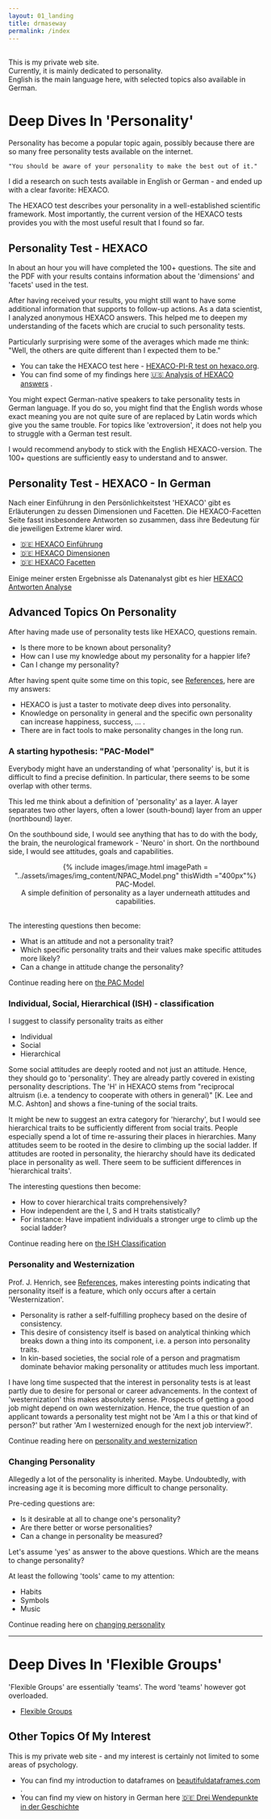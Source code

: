 ```yaml
---
layout: 01_landing
title: drmaseway
permalink: /index
---
```


<br>
This is my private web site. <br>
Currently, it is mainly dedicated to personality. <br>
English is the main language here, with selected topics also available in German.


# Deep Dives In 'Personality'

Personality has become a popular topic again, possibly because there are so many free personality tests available on the 
internet. <br>

>
    "You should be aware of your personality to make the best out of it."


I did a research on such tests available in English or German - and ended up with a clear favorite: HEXACO.<br>

The HEXACO test describes your personality in a well-established scientific framework. 
Most importantly, the current version of the HEXACO tests provides you with the most useful result that I found so far.<br>


## Personality Test - HEXACO

In about an hour you will have completed the 100+ questions. The site and the PDF with your results contains information about the 'dimensions' and 'facets' used in the test.

After having received your results, you might still want to have some additional information that supports to follow-up actions. 
As a data scientist, I analyzed anonymous HEXACO answers. This helped me to deepen my understanding of the facets which are crucial to such personality tests. 


Particularly surprising were some of the averages which made me think: "Well, the others are quite different than I expected them to be." 

- You can take the HEXACO test here - [HEXACO-PI-R test on hexaco.org](http://hexaco.org/hexaco-online/).
- You can find some of my findings here [:us: Analysis of HEXACO answers](HEXACO) .


You might expect German-native speakers to take personality tests in German language. If you do so, you might find that the English words whose exact meaning you are not quite sure of are replaced by Latin words which give you the same trouble. For topics like 'extroversion', it does not help you to struggle with a German test result. 

I would recommend anybody to stick with the English HEXACO-version. The 100+ questions are sufficiently easy to understand and to answer.


## Personality Test - HEXACO - In German


Nach einer Einführung in den Persönlichkeitstest 'HEXACO' gibt es Erläuterungen zu dessen Dimensionen und Facetten. Die HEXACO-Facetten Seite fasst insbesondere Antworten so zusammen, dass ihre Bedeutung für die jeweiligen Extreme klarer wird.

- [:de: HEXACO Einführung](HEXACO_Intro_DE)
- [:de: HEXACO Dimensionen](dimensions_DE)
- [:de: HEXACO Facetten](facetten_DE)

Einige meiner ersten Ergebnisse als Datenanalyst gibt es hier [HEXACO Antworten Analyse](HEXACO_Analyse_DE)


## Advanced Topics On Personality

After having made use of personality tests like HEXACO, questions remain.
- Is there more to be known about personality?
- How can I use my knowledge about my personality for a happier life?
- Can I change my personality?


After having spent quite some time on this topic, see [References](references), here are my answers:

- HEXACO is just a taster to motivate deep dives into personality.
- Knowledge on personality in general and the specific own personality can increase happiness, success, ... .
- There are in fact tools to make personality changes in the long run.


### A starting hypothesis: "PAC-Model"

Everybody might have an understanding of what 'personality' is, but it is difficult to find a precise definition. 
In particular, there seems to be some overlap with other terms.

This led me think about a definition of 'personality' as a layer. A layer separates two other layers, often a lower (south-bound) layer from an upper (northbound) layer.

On the southbound side, I would see anything that has to do with the body, the brain, the neurological framework - 'Neuro' in short. On the northbound side, I would see attitudes, goals and capabilities. 

<center>
{% include images/image.html imagePath = "../assets/images/img_content/NPAC_Model.png" thisWidth ="400px"%}
PAC-Model. <br>
A simple definition of personality as a layer underneath attitudes and capabilities.
</center><br>


The interesting questions then become: 
- What is an attitude and not a personality trait?
- Which specific personality traits and their values make specific attitudes more likely?
- Can a change in attitude change the personality?

Continue reading here on [the PAC Model](pac_model)


### Individual, Social, Hierarchical (ISH) - classification

I suggest to classify personality traits as either
- Individual
- Social 
- Hierarchical

Some social attitudes are deeply rooted and not just an attitude. Hence, they should go to 'personality'. They are already partly covered in existing personality descriptions. The 'H' in HEXACO stems from "reciprocal altruism (i.e. a tendency to cooperate with others in general)" [K. Lee and M.C. Ashton] and shows a fine-tuning of the social traits. 

It might be new to suggest an extra category for 'hierarchy', but I would see hierarchical traits to be sufficiently different from social traits. People especially spend a lot of time re-assuring their places in hierarchies. Many attitudes seem to be rooted in the desire to climbing up the social ladder. If attitudes are rooted in personality, the hierarchy should have its dedicated place in personality as well. There seem to be sufficient differences in 'hierarchical traits'. 


The interesting questions then become: 
- How to cover hierarchical traits comprehensively?
- How independent are the I, S and H traits statistically?
- For instance: Have impatient individuals a stronger urge to climb up the social ladder?


Continue reading here on [the ISH Classification](ish_classification)


### Personality and Westernization

Prof. J. Henrich, see [References](references), makes interesting points indicating that personality itself is a feature, which only occurs after a certain 'Westernization'. 

- Personality is rather a self-fulfilling prophecy based on the desire of consistency.
- This desire of consistency itself is based on analytical thinking which breaks down a thing into its component, i.e. a person into personality traits. 
- In kin-based societies, the social role of a person and pragmatism dominate behavior making personality or attitudes much less important. 


I have long time suspected that the interest in personality tests is at least partly due to desire for personal or career advancements. In the context of 'westernization' this makes absolutely sense. Prospects of getting a good job might depend on own westernization. Hence, the true question of an applicant towards a personality test might not be 'Am I a this or that kind of person?' but rather 'Am I westernized enough for the next job interview?'. 

Continue reading here on [personality and westernization](westernization)


### Changing Personality

Allegedly a lot of the personality is inherited. Maybe.
Undoubtedly, with increasing age it is becoming more difficult to change personality.

Pre-ceding questions are:
- Is it desirable at all to change one's personality?
- Are there better or worse personalities?
- Can a change in personality be measured?

Let's assume 'yes' as answer to the above questions.
Which are the means to change personality?

At least the following 'tools' came to my attention:
- Habits
- Symbols
- Music

Continue reading here on [changing personality](changing_personality)


---

# Deep Dives In 'Flexible Groups'


'Flexible Groups' are essentially 'teams'. The word 'teams' however got overloaded.


- [Flexible Groups](flexible_groups)



## Other Topics Of My Interest

This is my private web site - and my interest is certainly not limited to some areas of psychology.

- You can find my introduction to dataframes on [beautifuldataframes.com](https://beautifuldataframes.com) .
- You can find my view on history in German here [:de: Drei Wendepunkte in der Geschichte](history_de)



